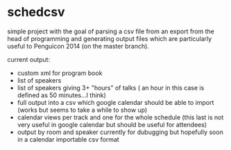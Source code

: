 schedcsv
========

simple project with the goal of parsing a csv file from an export
from the head of programming and generating output files which are particularly useful to Penguicon 2014 (on the master branch).


current output:
   * custom xml for program book
   * list of speakers
   * list of speakers giving 3+ "hours" of talks ( an hour in this case is defined as 50 minutes...I think)
   * full output into a csv which google calendar should be able to import (works but seems to take a while to show up)
   * calendar views per track and one for the whole schedule (this last is not very useful in google calendar but should be useful for attendees)
   * output by room and speaker currently for dubugging but hopefully soon in a calendar importable csv format
